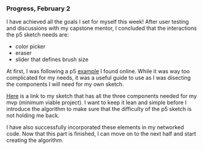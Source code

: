 ### Progress, February 2


I have achieved all the goals I set for myself this week! After user testing and discussions with my capstone mentor, I concluded that the interactions the p5 sketch needs are:
- color picker
- eraser
- slider that defines brush size


At first, I was following a p5 [example](https://editor.p5js.org/am7625/sketches/LNeGD4ziq) I found online. While it was way too complicated for my needs, it was a useful guide to use as I was disecting the components I will need for my own sketch.


[Here](https://editor.p5js.org/am7625/sketches/VGG-ml5aT) is a link to my sketch that has all the three components needed for my mvp (minimum viable project). I want to keep it lean and simple before I introduce the algorithm to make sure that the difficulty of the p5 sketch is not holding me back.


I have also successfully incorporated these elements in my networked code. Now that this part is finished, I can move on to the next half and start creating the algorithm.
